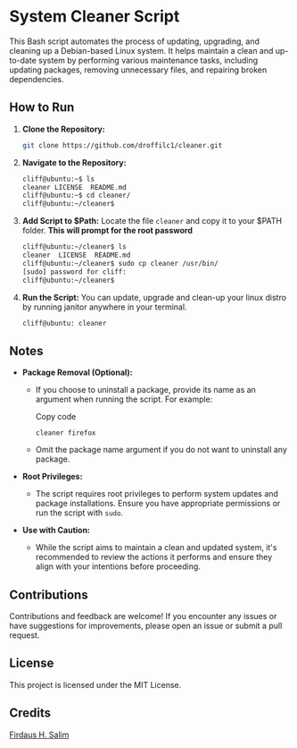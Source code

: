 # System Cleaner Script

This Bash script automates the process of updating, upgrading, and cleaning up a Debian-based Linux system. It helps maintain a clean and up-to-date system by performing various maintenance tasks, including updating packages, removing unnecessary files, and repairing broken dependencies.

## How to Run

1. **Clone the Repository:**
    
    ```bash    
    git clone https://github.com/droffilc1/cleaner.git
    ```
    
2. **Navigate to the Repository:**
    
    ```bash    
    cliff@ubuntu:~$ ls
    cleaner LICENSE  README.md
    cliff@ubuntu:~$ cd cleaner/
    cliff@ubuntu:~/cleaner$
    ```
    
3. **Add Script to $Path:**
   Locate the file `cleaner` and copy it to your $PATH folder. **This will prompt for the root password**   
    ```bash
    cliff@ubuntu:~/cleaner$ ls
    cleaner  LICENSE  README.md
    cliff@ubuntu:~/cleaner$ sudo cp cleaner /usr/bin/
    [sudo] password for cliff: 
    cliff@ubuntu:~/cleaner$
    ```
    
    
5. **Run the Script:**
   You can update, upgrade and clean-up your linux distro by running janitor anywhere in your terminal.
   ```bash
   cliff@ubuntu: cleaner
   ```    

## Notes

- **Package Removal (Optional):**
    
    - If you choose to uninstall a package, provide its name as an argument when running the script. For example:
        
        Copy code
        
        `cleaner firefox` 
        
    - Omit the package name argument if you do not want to uninstall any package.
- **Root Privileges:**
    
    - The script requires root privileges to perform system updates and package installations. Ensure you have appropriate permissions or run the script with `sudo`.
- **Use with Caution:**
    
    - While the script aims to maintain a clean and updated system, it's recommended to review the actions it performs and ensure they align with your intentions before proceeding.

## Contributions

Contributions and feedback are welcome! If you encounter any issues or have suggestions for improvements, please open an issue or submit a pull request.

## License

This project is licensed under the MIT License.

## Credits
[Firdaus H. Salim](https://github.com/betascribbles)
